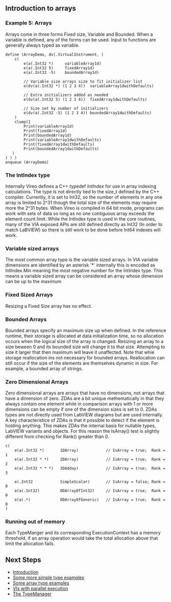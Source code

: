 ## Introduction to arrays

### Example 5: Arrays
Arrays come in three forms Fixed size, Variable and Bounded. When a variable is defined, any of the forms can be used.
Input to functions are generally always typed as variable.

~~~{.via}
define (ArrayDemo, dv(.VirtualInstrument, (
    c(
        e(a(.Int32 *)     variableArray1d)
        e(a(.Int32 5)     fixedArray1d)
        e(a(.Int32 -5)    boundedArray1d)
    
        // Variable size arrays size to fit initializer list
        e(dv(a(.Int32 *) (1 2 3 4))  variableArray1dwithDefaults)
    
        // Extra initializers added as needed
        e(dv(a(.Int32 5) (1 2 3 4))  fixedArray1dwithDefaults)
    
        // Size set by number of initializers
        e(dv(a(.Int32 -5) (1 2 3 4)) boundedArray1dwithDefaults)
    )
    clump(1
        Print(variableArray1d)
        Print(fixedArray1d)
        Print(boundedArray1d)        
        Print(variableArray1dwithDefaults)
        Print(fixedArray1dwithDefaults)
        Print(boundedArray1dwithDefaults)
   )
) ) )
enqueue (ArrayDemo)
~~~

### The IntIndex type
Internally Vireo defines a C++ typedef _IntIndex_ for use in array indexing calculations. The type is not directly tied to the size_t defined by the C++ compiler. Currently, it is set to Int32, so the number of elements in any one array is limited to 2^31 though the total size of the elements may require more the 2^31 bytes.  When Vireo is compiled in 64 bit mode, programs can work with sets of data so long as no one contiguous array exceeds the element count limit. While the IntIndex type is used in the core routines, many of the VIA exposed APIs are still defined directly as Int32 (In order to match LaBVIEW) so there is still work to be done before Int64 indexes will work.

### Variable sized arrays
The most common array type is the variable sized arrays.  In VIA variable dimensions are identified by an asterisk '*' internally this is encoded as IntIndex.Min meaning the most negative number for the IntIndex type. This means a variable sized array can be considered an array whose dimension can be up to the maximum

### Fixed Sized Arrays
Resizing a Fixed Size array has no effect.

### Bounded Arrays
Bounded arrays specify an maximum size up when defined. In the reference runtime, their storage is allocated at data initialization time, so no allocation occurs when the logical size of the array is changed. Resizing an array to a size beween 0 and its bounded size will change it to that size. Attempting to size it larger that then maximum will leave it unaffected.  Note that whie storage reallocation ins not necessary for bounded arrays. Reallocation can still occur if the size of the elements are themselves dynamic in size.  For example, a bounded array of strings.

### Zero Dimensional Arrays
Zero dimensional arrays are arrays that have no dimensions, not arrays that have a dimension of zero. ZDAs are a bit unique methematically in that they always contain one element while in comparison arrays with 1 or more dimensions can be empty if one of the dimension sizes is set to 0.  ZDAs types are not directly used from LabVIEW diagrams but are used internally. A key characteristice of ZDAs is that it possible to detect if the element is holding anything. This makes ZDAs the internal basis for nullable types, LabVIEW variants and objects.  For this reason the IsArray() test is slightly different from checking for Rank() greater than 0.

~~~{.via}
c(
    e(a(.Int32 *)       1DArray)            // IsArray = true;  Rank = 1
    e(a(.Int32 * *)     2DArray)            // IsArray = true;  Rank = 2
    e(a(.Int32 * * *)   3DAdday)            // IsArray = true;  Rank = 3

    e(.Int32            SimpleScalar)       // IsArray = false; Rank = 0
    e(a(.Int32)         0DArrayOfInt32)     // IsArray = true;  Rank = 0
    e(a(.*)             0DArrayOfGeneric)   // IsArray = true;  Rank = 0
)
~~~

### Running out of memory
Each TypeManger and its corresponding ExecutionContext has a memory threshold, if an array operation would take the total allocation above that limit the allocation fails.

## Next Steps
* [Introduction](index.html)
* [Some more simple type examples](md_dox__intro_type_examples.html)
* [Some array type examples](md_dox__intro_array_examples.html)
* [VIs with parallel execution](md_dox__intro_parallel_clump_examples.html)
* [The TypeManager](md_dox__type_manager.html)

